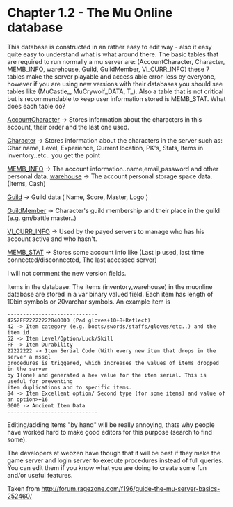 # Chapter 1.2 - The Mu Online database #

This database is constructed in an rather easy to edit way - also it easy quite easy to understand what is what around there. The basic tables that are required to run normally a mu server are: (AccountCharacter, Character, MEMB\_INFO, warehouse, Guild, GuildMember, VI\_CURR\_INFO) these 7 tables make the server playable and access able error-less by everyone, however if you are using new versions with their databases you should see tables like (MuCastle_, MuCrywolf\_DATA, T_). Also a table that is not critical but is recommendable to keep user information stored is MEMB\_STAT.
What does each table do?

[AccountCharacter](AccountCharacter.md) -> Stores information about the characters in this account, their order and the last one used.

[Character](Character.md) -> Stores information about the characters in the server such as: Char name, Level, Experience, Current location, PK's, Stats, Items in inventory..etc.. you get the point

[MEMB\_INFO](MEMB_INFO.md) -> The account information..name,email,password and other personal data.
[warehouse](warehouse.md) -> The account personal storage space data. (Items, Cash)

[Guild](Guild.md) -> Guild data ( Name, Score, Master, Logo )

[GuildMember](GuildMember.md) -> Character's guild membership and their place in the guild (e.g. gm/battle master..)

[VI\_CURR\_INFO](VI_CURR_INFO.md) -> Used by the payed servers to manage who has his account active and who hasn't.

[MEMB\_STAT](MEMB_STAT.md) -> Stores some account info like (Last ip used, last time connected/disconnected, The last accessed server)

I will not comment the new version fields.

Items in the database:
The items (inventory,warehouse) in the muonline database are stored in a var binary valued field. Each item has length of 10bin symbols or 20varchar symbols.
An example item is
```
-----------------------------
4252FF22222222840000 (Pad gloves+10+8+Reflect)
42 -> Item category (e.g. boots/swords/staffs/gloves/etc..) and the item id
52 -> Item Level/Option/Luck/Skill
FF -> Item Durability
22222222 -> Item Serial Code (With every new item that drops in the server a mssql 
procedures is triggered, which increases the values of items dropped in the server 
by 1(one) and generated a hex value for the item serial. This is useful for preventing 
item duplications and to specific items.
84 -> Item Excellent option/ Second type (for some items) and value of an option>+16
0000 -> Ancient Item Data
-----------------------------
```

Editing/adding items "by hand" will be really annoying, thats why people have worked hard to make good editors for this purpose (search to find some).

The developers at webzen have though that it will be best if they make the game server and login server to execute procedures instead of full queries. You can edit them if you know what you are doing to create some fun and/or useful features.

Taken from http://forum.ragezone.com/f196/guide-the-mu-server-basics-252460/